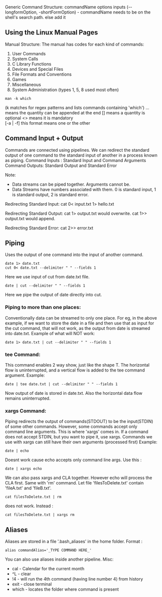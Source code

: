 Generic Command Structure: 
commandName options inputs (--longformOption, -shortFormOption)
    - commandName needs to be on the shell's search path. else add it 

## Using the Linux Manual Pages 
Manual Structure: The manual has codes for each kind of commands: 
1. User Commands 
2. System Calls 
3. C Library Functions 
4. Devices and Special Files 
5. File Formats and Conventions 
6. Games 
7. Miscellaneous 
8. System Administration 
(types 1, 5, 8 used most often)

```
man -k which
```
(k matches for regex patterns and lists commands containing 'which') 
... means the quantity can be appended at the end 
[] means a quantity is optional 
<> means it is mandatory  
[-a | -f] this format means one or the other 

## Command Input + Output 
Commands are connected using pipelines. We can redirect the standard output of one command to the standard input of another in a process known as piping. 
Command Inputs : Standard Input and Command Arguments
Command Outputs: Standard Output and Standard Error

Note:
-  Data streams can be piped together. Arguments cannot be. 
- Data Streams have numbers associated with them. 0 is standard input, 1 is standard output, 2 is standard error. 

Redirecting Standard Input: cat 0< input.txt 1> hello.txt

Redirecting Standard Output: cat 1> output.txt would overwrite. cat 1>> output.txt would append. 

Redirecting Standard Error: cat 2>> error.txt 

## Piping 
Uses the output of one command into the input of another command. 
```
date 1> date.txt
cut 0< date.txt --delimiter " " --fields 1
```
Here we use input of cut from date.txt file. 
```
date | cut --delimiter " " --fields 1
```
Here we pipe the output of date directly into cut. 

### Piping to more than one places:
Conventionally data can be streamed to only one place. For eg, in the above example, if we want to store the date in a file and then use that as input for the cut command, that will not work, as the output from date is streamed into date.txt. 
Example of what will NOT work: 
```
date 1> date.txt | cut --delimiter " " --fields 1
```
### tee Command: 
This command enables 2 way show, just like the shape T. The horizontal flow is uninterrupted, and a vertical flow is added to the tee command argument. 
Example: 
```
date | tee date.txt | cut --delimiter " " --fields 1
```
Now output of date is stored in date.txt. Also the horizontal data flow remains uninterrupted. 

### xargs Command: 
Piping redirects the output of commands(STDOUT) to be the input(STDIN) of some other commands. However, some commands accept only command line arguments. This is where 'xargs' comes in.  If a command does not accept STDIN, but you want to pipe it, use xargs. Commands we use with xargs can still have their own arguments (processed first)
Example: 
```
date | echo
```
Doesnt work cause echo accepts only command line args. Use this : 
```
date | xargs echo 
```
We can also pass xargs and CLA together. However echo will process the CLA first. Same with 'rm' command. Let file 'filesToDelete.txt' contain 'fileA.txt' and 'fileB.txt'. 
```
cat filesToDelete.txt | rm
```
 does not work. Instead : 
 ```
 cat filesToDelete.txt | xargs rm 
 ```

 ## Aliases 
Aliases are stored in a file '.bash_aliases' in the home folder. 
Format : 
```
alias commandAlias='_TYPE COMMAND HERE_'
```
You can also use aliases inside another pipeline.
Misc: 
- cal - Calendar for the current month
- ^L - clear
- !4 - will run the 4th command (having line number 4) from history
- exit - close terminal
- which - locates the folder where command is present 